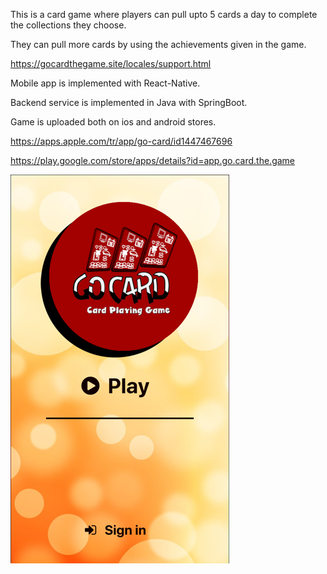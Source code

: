 This is a card game where players can pull upto 5 cards a day to complete the collections they choose. 

They can pull more cards by using the achievements given in the game.

https://gocardthegame.site/locales/support.html

Mobile app is implemented with React-Native.

Backend service is implemented in Java with SpringBoot.

Game is uploaded both on ios and android stores.

https://apps.apple.com/tr/app/go-card/id1447467696

https://play.google.com/store/apps/details?id=app.go.card.the.game 

![alt text](images/01.png)
